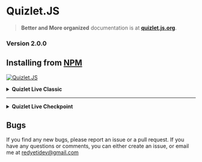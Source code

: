 # Quizlet.JS
> **Better and More organized** documentation is at [**quizlet.js.org**](//quizlet.js.org).
### Version 2.0.0
## Installing from [NPM](https://www.npmjs.com/package/quizlet.js)
[![Quizlet.JS](https://nodei.co/npm/quizlet.js.png?mini=true)](https://www.npmjs.com/package/quizlet.js)
<!-- #region Classic-->
<details>
    <summary><b>Quizlet Live Classic</b></summary>

---

## Setup

To setup Quizlet.JS, first require `quizlet.js` in your script
```js
var Quizlet = require("quizlet.js");
```

Create a new instance of `Quizlet` for the [Quizlet Live Classic](https://quizlet.live) game.
```js
var Game = new Quizlet.classic(Pin, "Name", *Optional: {Advanced}*)
```

### Here are the options for the JSON `Advanced` Parameter:
- `userImage`:
    The `userImage` parameter is the client's user image. **The image *must* be a valid URL from the `quizlet.com` hostname**
- `accountName`:
    The `accountName` parameter is the account username if you want to login. If this parameter is set, the user image, and user name are overrided by the account name.


Once your game instance has been created, you actually need to join the game
```js
Game.joinGame();
```

## Using

Because `Quizlet.JS` is based on `EventEmitter`, any changes in the game will be emitted as events. Below, there is a list of the events and how to use them.

## Events

- ### `connect`
    The `connect` event returns no arguments, and signifies when the client has connected to the game.

- ### `disconnect`
    The `disconnect` event returns no arguments, and signifies when the client has either left, or been kicked from the game

- ### `teamAssignments`
    The `teamAssignments` event returns 2 arguments: The team name and the players in said team. The event signifies when the host has assigned teams.

- ### `gameOver`
    The `gameOver` event returns 1 argument: A boolean value whether the client's team won the game. This event signifies the game ending

- ### `answer`
    The `answer` event returns 2 arguments: A boolean value whether the answer was correct, and the team member that answered the question. This event signifies a team member answering a question

- ### `question`
    The `question` event returns 3 arguments: The question, The possible answers, and the correct answer. This event signifies a question being asked and the client having the answer.

- ### `teamQuestion`
    The `teamQuestion` event returns 3 arguments: The question, The possible answers, and the correct answer. This event signifies another team member receiving a question

- ### `error`
    The `error` event returns 1 argument, the error thrown. This event only emits when there is an error.

## Functions

- ### `contructor`
    The `contructor` function (the root function) creates a new instance of a `Quizlet.JS` client. This function requires 2 parameters: The game pin (`Int` or `String`), and the client name (`String`). An optional parameter is a JSON of the follwing:
    ```js
    {
        userImage: "url",
        accountName: "String (Under development)"
    }
    ```
    This constructor must be called with `new` and returns a instance of `Quizlet`

- ### `joinGame`
    The `joinGame` function joins the game, the function accepts no arguments and returns nothing.

- ### `answer`
    The `answer` function answers a question and should be called in the `question` event. This function accepts 1 argument, the answer (`String`). This function returns nothing.

- ### `leave`
    The `leave` functions leaves the game, and has no arguments, the function also returns nothing.

</details>
<!-- #endregion -->
<hr />
<!-- #region Checkpoint -->
<details>
    <summary><b>Quizlet Live Checkpoint</b></summary>

## Setup

To setup Quizlet.JS, first require `quizlet.js` in your script
```js
var Quizlet = require("quizlet.js");
```

Create a new instance of `Quizlet` for the [Quizlet Live Checkpoint](https://quizlet.live) game.
```js
var Game = new Quizlet.checkpoint(Pin, "Name", *Optional: {Advanced}*)
```

### Here are the options for the JSON `Advanced` Parameter:
- `userImage`:
    The `userImage` parameter is the client's user image. 
- `accountName`:
    The `accountName` parameter is the account username if you want to login. If this parameter is set, the user image, and user name are overrided by the account name.


Once your game instance has been created, you actually need to join the game
```js
Game.joinGame();
```

## Using

Because `Quizlet.JS` is based on `EventEmitter`, any changes in the game will be emitted as events. Below, there is a list of the events and how to use them.

## Events

- ### `connect`
    The `connect` event returns no arguments, and signifies when the client has connected to the game.

- ### `disconnect`
    The `disconnect` event returns no arguments, and signifies when the client has either left, or been kicked from the game

- ### `gameOver`
    The `gameOver` event returns 1 argument: A boolean value whether the client's team won the game. This event signifies the game ending
    
- ### `question`
    The `question` event returns 3 arguments: The question, The possible answers, and the correct answer. This event signifies a question being asked and the client having the answer.

- ### `status`
    The `status` event returns 1 argument, the status of the game. Currently, the only status I know of is `playing`

- ### `gradeAnswers`
    The `gradeAnswers` event returns 1 argument, whether the client got the previus question correct or not. This can also be accessed used `Game.isCorrect`

- ### `error`
    The `error` event returns 1 argument, the error thrown. This event only emits when there is an error.


## Functions

- ### `contructor`
    The `contructor` function (the root function) creates a new instance of a `Quizlet.JS` client. This function requires 2 parameters: The game pin (`String`), and the client name (`String`). An optional parameter is a JSON of the follwing:
    ```js
    {
        userImage: "url",
        accountName: "String (Under development)"
    }
    ```
    This constructor must be called with `new` and returns a instance of `Quizlet`
- ### `joinGame`
    The `joinGame` function joins the game, the function accepts no arguments and returns nothing.

- ### `answer`
    The `answer` function answers a question and should be called in the `question` event. This function accepts 1 argument, the answer (`String`). This function returns nothing.

- ### `leave`
    The `leave` functions leaves the game, and has no arguments, the function also returns nothing.
</details>
<!-- #endregion -->

## Bugs

If you find any new bugs, please report an issue or a pull request. If you have any questions or comments, you can either create an issue, or email me at [redyetidev@gmail.com](mailto:redyetidev@gmail.com?subject=Quizlet.JS)
